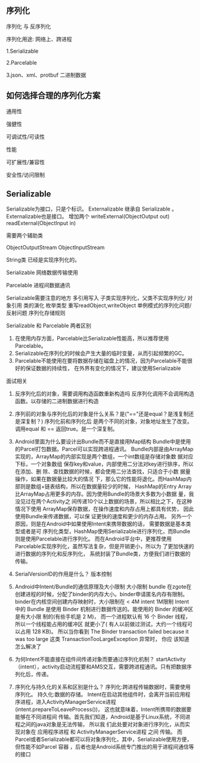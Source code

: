 ## 序列化

序列化 与 反序列化

序列化用途: 网络上、跨进程

1.Serializable

2.Parcelable

3.json、xml、protbuf 二进制数据



## 如何选择合理的序列化方案

通用性

强健性

可调试性/可读性

性能

可扩展性/兼容性

安全性/访问限制

## Serializable

Serializable为接口，只是个标识。
Externalizable 继承自 Serializable 。Externalizable也是接口。
增加两个 writeExternal(ObjectOutput out)      readExternal(ObjectInput in)

需要两个辅助类

ObjectOutputStream  ObjectInputStream

String类 已经是实现序列化的。

Serializable 网络数据传输使用

Parcelable 进程间数据通讯

Serializable需要注意的地方
多引用写入
子类实现序列化，父类不实现序列化/ 对象引用
类的演化
枚举类型
重写readObject,writeObject
单例模式的序列化问题/反射问题
序列化存储规则

Serializable 和 Parcelable 两者区别
1. 在使用内存方面，Parcelable比Serializable性能高，所以推荐使用Parcelable。
2. Serializable在序列化的时候会产生大量的临时变量，从而引起频繁的GC。
3. Parcelable不能使用在要将数据存储在磁盘上的情况，因为Parcelable不能很好的保证数据的持续性，
   在外界有变化的情况下，建议使用Serializable



面试相关
1. 反序列化后的对象，需要调用构造函数重新构造吗
   反序列化调用不会调用构造函数。以存储的二进制数据进行构造

2. 序列前的对象与序列化后的对象是什么关系？是("=="还是equal？是浅复制还是深复制？)
   序列化前和序列化后 是两个不同的对象，对象地址发生了改变。调用equal 和 == 返回true。是一个深复制。

3. Android里面为什么要设计出Bundle而不是直接用Map结构
   Bundle中是使用的Parcel打包数据。Parcel可以实现跨进程通讯。
   Bundle内部是由ArrayMap实现的，ArrayMap的内部实现是两个数组，一个int数组是存储对象数 据对应下标，一个对象数组
   保存key和value，内部使用二分法对key进行排序，所以在添加、删 除、查找数据的时候，都会使用二分法查找，只适合于小数
   据量操作，如果在数据量比较大的情况 下，那么它的性能将退化。而HashMap内部则是数组+链表结构，所以在数据量较少的时候，
   HashMap的Entry Array比ArrayMap占用更多的内存。因为使用Bundle的场景大多数为小数据 量，我没见过在两个Activity之
   间传递10个以上数据的场景，所以相比之下，在这种情况下使用 ArrayMap保存数据，在操作速度和内存占用上都具有优势，
   因此使用Bundle来传递数据，可以保 证更快的速度和更少的内存占用。 另外一个原因，则是在Android中如果使用Intent来携带数据的话，
   需要数据是基本类型或者是可 序列化类型，HashMap使用Serializable进行序列化，而Bundle则是使用Parcelable进行序列化。
   而在Android平台中，更推荐使用Parcelable实现序列化，虽然写法复杂，但是开销更小，所以为 了更加快速的进行数据的序列化和反序列化，
   系统封装了Bundle类，方便我们进行数据的传输。

4. SerialVersionID的作用是什么？
   版本控制

5. Android中Intent/Bundle的通信原理及大小限制
   大小限制  bundle 在zgote在创建进程的时候，分配了binder的内存大小。binder申请匿名内存有限制。
   binder在内核空间创建内存映射时，大小限制在 < 4M
   intent 1M限制
   Intent 中的 Bundle 是使用 Binder 机制进行数据传送的。能使用的 Binder 的缓冲区是有大小限 制的(有些手机是 2 M)，
   而一个进程默认有 16 个 Binder 线程，所以一个线程能占用的缓冲区 就更小了( 有人以前做过测试，大约一个线程可以占用 128 KB)。
   所以当你看到 The Binder transaction failed because it was too large 这类 TransactionTooLargeException 异常时，
   你应 该知道怎么解决了

6. 为何Intent不能直接在组件间传递对象而要通过序列化机制？
   startActivity（intent），activity启动流程要和AMS交互，需要跨进程通讯。只有把数据序列化后，传递。

7. 序列化与持久化的关系和区别是什么？
   序列化:跨进程传输数据时，需要使用序列化。
   持久化:数据的存储。
   Intent在启动其他组件时，会离开当前应用程序进程，进入ActivityManagerService进程 (intent.prepareToLeaveProcess())，
   这也就意味着，Intent所携带的数据要能够在不同进程间 传输。首先我们知道，Android是基于Linux系统，不同进程之间的java对象是无法传输，
   所以我 们此处要对对象进行序列化，从而实现对象在 应用程序进程 和 ActivityManagerService进程 之间 传输。
   而Parcel或者Serializable都可以将对象序列化，其中，Serializable使用方便，但性能不如Parcel 容器
   ，后者也是Android系统专门推出的用于进程间通信等的接口














